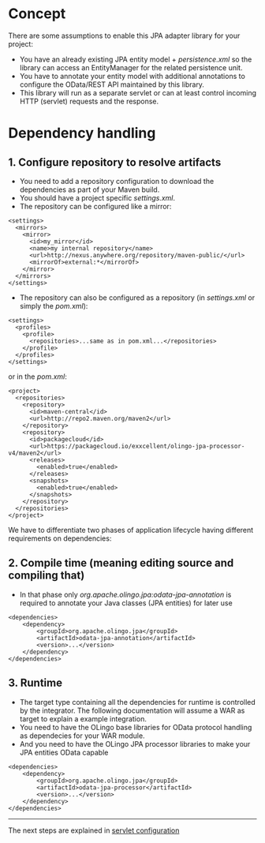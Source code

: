 # Concept
There are some assumptions to enable this JPA adapter library for your project:
* You have an already existing JPA entity model + _persistence.xml_ so the library can access an EntityManager for the related persistence unit.
* You have to annotate your entity model with additional annotations to configure the OData/REST API maintained by this library.
* This library will run as a separate servlet or can at least control incoming HTTP (servlet) requests and the response.

# Dependency handling
## 1. Configure repository to resolve artifacts
* You need to add a repository configuration to download the dependencies as part of your Maven build.
* You should have a project specific _settings.xml_.
* The repository can be configured like a mirror:

```
<settings>
  <mirrors>
    <mirror>
      <id>my_mirror</id>
      <name>my internal repository</name>
      <url>http://nexus.anywhere.org/repository/maven-public/</url>
      <mirrorOf>external:*</mirrorOf>
    </mirror>
  </mirrors>
</settings>
```

* The repository can also be configured as a repository (in _settings.xml_ or simply the _pom.xml_):

```
<settings>
  <profiles>
    <profile>
      <repositories>...same as in pom.xml...</repositories>
    </profile>
  </profiles>
</settings>
```

or in the _pom.xml_:

```
<project>
  <repositories>
    <repository>
      <id>maven-central</id>
      <url>http://repo2.maven.org/maven2</url>
    </repository>
    <repository>
      <id>packagecloud</id>
      <url>https://packagecloud.io/exxcellent/olingo-jpa-processor-v4/maven2</url>
      <releases>
        <enabled>true</enabled>
      </releases>
      <snapshots>
        <enabled>true</enabled>
      </snapshots>
    </repository>
  </repositories>
</project>
```


We have to differentiate two phases of application lifecycle having different requirements on dependencies:
## 2. Compile time (meaning editing source and compiling that)
* In that phase only _org.apache.olingo.jpa:odata-jpa-annotation_ is required to annotate your Java classes (JPA entities) for later use

```
<dependencies>
    <dependency>
        <groupId>org.apache.olingo.jpa</groupId>
        <artifactId>odata-jpa-annotation</artifactId>
        <version>...</version>
    </dependency>
</dependencies>
```
    
## 3. Runtime
* The target type containing all the dependencies for runtime is controlled by the integrator. The following documentation will assume a WAR as target to explain a example integration.
* You need to have the OLingo base libraries for OData protocol handling as dependecies for your WAR module.
* And you need to have the OLingo JPA processor libraries to make your JPA entities OData capable

```
<dependencies>
	<dependency>
		<groupId>org.apache.olingo.jpa</groupId>
		<artifactId>odata-jpa-processor</artifactId>
		<version>...</version>
	</dependency>
</dependencies>
```
---

The next steps are explained in [servlet configuration](AsWar.md)
